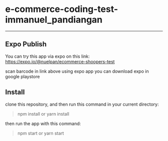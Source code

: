 # e-commerce-coding-test-immanuel_pandiangan

---

## Expo Publish

You can try this app via expo on this link:
https://expo.io/@nuelpan/ecommerce-shoopers-test

scan barcode in link above using expo app
you can download expo in google playstore

## Install

clone this repository, and then run this command in your current directory:

> npm install or yarn install

then run the app with this command:

> npm start or yarn start
